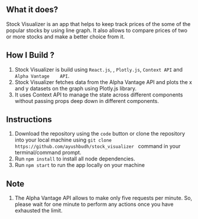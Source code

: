 
## What it does?

Stock Visualizer is an app that helps to keep track prices of the some of the popular stocks by using line graph. It also allows to compare prices of two or more stocks and make a better choice from it. 

## How I Build ?

<ol>
  <li>Stock Visualizer is build using <code>React.js</code>, <codeMaterial-UI></code>,  <code>Plotly.js</code>, <code>Context API</code> and <code>Alpha Vantage    API</code>.</li>
  <li>Stock Visualizer fetches data from the Alpha Vantage API and plots the x and y datasets on the graph using Plotly.js library.</li>
  <li>It uses Context API to manage the state across different components without passing props deep down in different components.</li>
</ol>

## Instructions

<ol>
  <li>Download the repository using the <code>code</code> button or clone the repository into your local machine using <code>git clone  https://github.com/ayushbudh/stock_visualizer </code> command in your terminal/command prompt.</li>
  <li>Run <code>npm install</code> to install all node dependencies.</li>
  <li>Run <code>npm start</code> to run the app locally on your machine</li>
</ol>




## Note

1. The Alpha Vantage API allows to make only five requests per minute. So, please wait for one minute to perform any actions once you have exhausted the limit.


